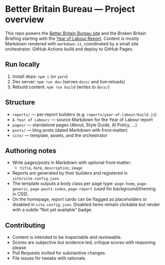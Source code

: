 # Better Britain Bureau — Project overview

This repo powers the [Better Britain Bureau site](https://betterbritain.org.uk/) and the Broken Britain Briefing starting with the [Year of Labour Report](https://betterbritain.org.uk/year-of-labour.html). Content is mostly Markdown rendered with `markdown-it`, coordinated by a small site orchestrator. GitHub Actions build and deploy to GitHub Pages.

## Run locally

1) Install deps: `npm i` (or `yarn`)
2) Dev server: `npm run dev` (serves `docs/` and live‑reloads)
3) Rebuild content: `npm run build` (writes to `docs/`)

## Structure

- `reports/` — per‑report builders (e.g. `reports/year-of-labour/build.js`)
- `A Year of Labour/` — source Markdown for the Year of Labour report
- `pages/` — standalone pages (About, Style Guide, AI Policy, …)
- `posts/` — blog posts (dated Markdown with front‑matter)
- `site/` — template, assets, and the orchestrator

## Authoring notes

- Write pages/posts in Markdown with optional front‑matter:
  - `title`, `date`, `description`, `image`
- Reports are generated by their builders and registered in `site/site.config.json`.
- The template outputs a body class per page type: `page-home`, `page-generic`, `page-posts-index`, `page-report` (used for background/theming in CSS).
- On the homepage, report cards can be flagged as placeholders or disabled in `site.config.json`. Disabled items remain clickable but render with a subtle “Not yet available” badge.

## Contributing

- Content is intended to be inspectable and reviewable.
- Scores are subjective but evidence‑led, critique scores with reasoning please.
- Pull Requests invited for substantive changes.
- File issues for tweaks with rationale.